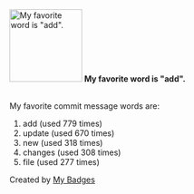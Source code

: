 <img src="https://my-badges.github.io/my-badges/favorite-word.png" alt="My favorite word is &quot;add&quot;." title="My favorite word is &quot;add&quot;." width="128">
<strong>My favorite word is &quot;add&quot;.</strong>
<br><br>

My favorite commit message words are:

1. add (used 779 times)
2. update (used 670 times)
3. new (used 318 times)
4. changes (used 308 times)
5. file (used 277 times)


Created by <a href="https://github.com/my-badges/my-badges">My Badges</a>